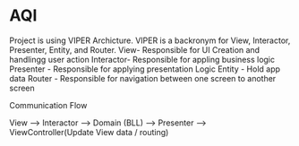 # AQI

Project is using VIPER Archicture.
VIPER is a backronym for View, Interactor, Presenter, Entity, and Router.
View- Responsible for UI Creation and handlingg user action
Interactor- Responsible for appling business logic
Presenter - Responsible for applying presentation Logic
Entity - Hold app data
Router -  Responsible for navigation between one screen to another screen

Communication Flow

View --> Interactor --> Domain (BLL)  --> Presenter  --> ViewController(Update View data / routing)
